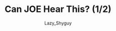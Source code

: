---
media: "images/rounds/round_1/can_joe_hear_this_1.png"
media_type: image
type: art
title: Can JOE Hear This? (1/2)
author: [Lazy_Shyguy]
desc: REL tries to talk behind JOE's back, right in front of him too!
---